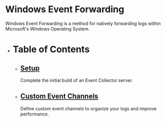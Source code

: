 # Windows Event Forwarding

Windows Event Forwarding is a method for natively forwarding logs within Microsoft's Windows Operating System. 

 
* # Table of Contents
    * ## [Setup](Documentation/Setup.md)
        Complete the initial build of an Event Collector server.
    * ## [Custom Event Channels](Documentation/CustomEventChannels.md)
        Define custom event channels to organize your logs and improve performance.